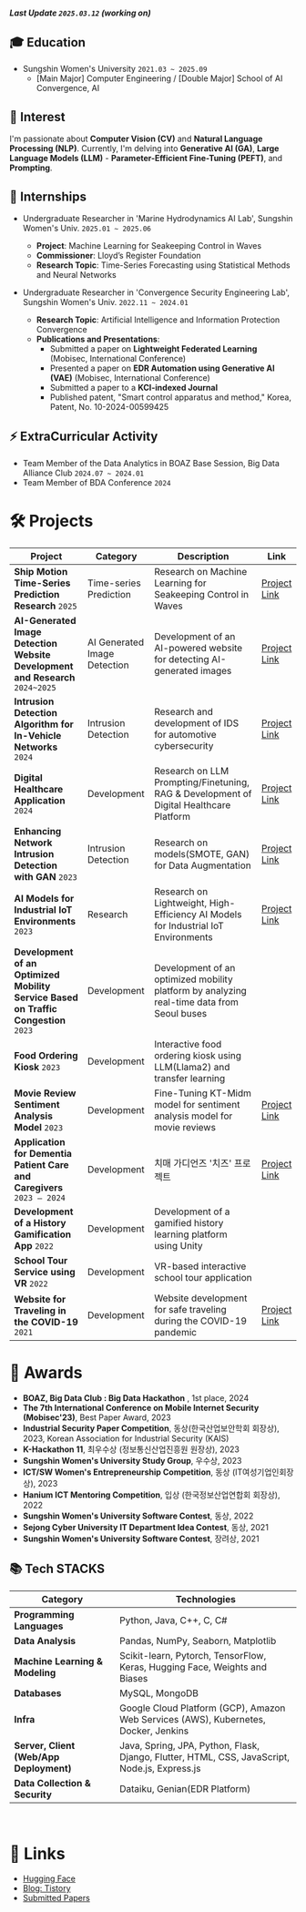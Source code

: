 ##### Last Update `2025.03.12` (working on)

## 🎓 Education
- Sungshin Women's University `2021.03 ~ 2025.09`
  - [Main Major] Computer Engineering / [Double Major] School of AI Convergence, AI

## 👀 Interest
I'm passionate about **Computer Vision (CV)** and **Natural Language Processing (NLP)**. 
Currently, I'm delving into **Generative AI (GA)**, **Large Language Models (LLM)** - **Parameter-Efficient Fine-Tuning (PEFT)**, and **Prompting**.

## 🔧 Internships
- Undergraduate Researcher in 'Marine Hydrodynamics AI Lab', Sungshin Women's Univ.  `2025.01 ~ 2025.06`
  - **Project**: Machine Learning for Seakeeping Control in Waves
  - **Commissioner**: Lloyd’s Register Foundation
  - **Research Topic**: Time-Series Forecasting using Statistical Methods and Neural Networks

- Undergraduate Researcher in 'Convergence Security Engineering Lab', Sungshin Women's Univ.  `2022.11 ~ 2024.01`
  - **Research Topic**: Artificial Intelligence and Information Protection Convergence
  - **Publications and Presentations**:
    - Submitted a paper on **Lightweight Federated Learning** (Mobisec, International Conference)
    - Presented a paper on **EDR Automation using Generative AI (VAE)** (Mobisec, International Conference)
    - Submitted a paper to a **KCI-indexed Journal**
    - Published patent, "Smart control apparatus and method," Korea, Patent, No. 10-2024-00599425 

## ⚡ ExtraCurricular Activity
- Team Member of the Data Analytics in BOAZ Base Session, Big Data Alliance Club `2024.07 ~ 2024.01`
- Team Member of BDA Conference `2024`


# 🛠️ Projects
| **Project**                                       | **Category**                                      | **Description**                                                                                         | **Link**                      |
|--------------------------------------------------|--------------------------------------------------|-----------------------------------------------------------------------------------------------------|-------------------------------|
| **Ship Motion Time-Series Prediction Research**  `2025` | Time-series Prediction | Research on Machine Learning for Seakeeping Control in Waves                                    |    [Project Link](https://github.com/haeun161/time_series)                       |
| **AI-Generated Image Detection Website Development and Research**  `2024~2025` | AI Generated Image Detection | Development of an AI-powered website for detecting AI-generated images                         | [Project Link](https://github.com/haeun161/AI_Detector)     |
| **Intrusion Detection Algorithm for In-Vehicle Networks**  `2024` | Intrusion Detection | Research and development of IDS for automotive cybersecurity                                  | [Project Link](https://www.kaggle.com/competitions/boaz-day-2024)     |
| **Digital Healthcare Application**  `2024` | Development | Research on LLM Prompting/Finetuning, RAG & Development of Digital Healthcare Platform       | [Project Link](https://github.com/hanium22/hanium_project)   |
| **Enhancing Network Intrusion Detection with GAN**  `2023` | Intrusion Detection | Research on models(SMOTE, GAN) for Data Augmentation         |  [Project Link](https://github.com/haeun161/Lightweight-Federated-Learning-based-Intrusion-Detection-for-the-Industrial-Internet-of-Things)                             |
| **AI Models for Industrial IoT Environments**  `2023` | Research | Research on Lightweight, High-Efficiency AI Models for Industrial IoT Environments          |  [Project Link](https://github.com/haeun161/Lightweight-Federated-Learning-based-Intrusion-Detection-for-the-Industrial-Internet-of-Things)                             |
| **Development of an Optimized Mobility Service Based on Traffic Congestion**  `2023` | Development | Development of an optimized mobility platform by analyzing real-time data from Seoul buses  |                               |
| **Food Ordering Kiosk**  `2023` | Development | Interactive food ordering kiosk using LLM(Llama2) and transfer learning                    |                               |
| **Movie Review Sentiment Analysis Model**  `2023` | Development | Fine-Tuning KT-Midm model for sentiment analysis model for movie reviews                                       |           [Project Link](https://huggingface.co/haeun161/lora-midm-7b-nsmc)                    |
| **Application for Dementia Patient Care and Caregivers**  `2023 – 2024` | Development | 치매 가디언즈 '치즈' 프로젝트                                                               |  [Project Link](https://github.com/haeun161/cheese) |
| **Development of a History Gamification App**  `2022` | Development | Development of a gamified history learning platform using Unity                             |                               |
| **School Tour Service using VR**  `2022` | Development | VR-based interactive school tour application                                              |                               |
| **Website for Traveling in the COVID-19**  `2021` | Development | Website development for safe traveling during the COVID-19 pandemic                        |           [Project Link](https://github.com/sungshin21/2021sw)                    |



# 🏅 Awards
- **BOAZ, Big Data Club : Big Data Hackathon** , 1st place, 2024
- **The 7th International Conference on Mobile Internet Security (Mobisec'23)**, Best Paper Award, 2023
- **Industrial Security Paper Competition**, 동상(한국산업보안학회 회장상), 2023, Korean Association for Industrial Security (KAIS)
- **K-Hackathon 11**, 최우수상 (정보통신산업진흥원 원장상), 2023
- **Sungshin Women's University Study Group**, 우수상, 2023
- **ICT/SW Women's Entrepreneurship Competition**, 동상 (IT여성기업인회장상), 2023
- **Hanium ICT Mentoring Competition**, 입상 (한국정보산업연합회 회장상), 2022
- **Sungshin Women's University Software Contest**, 동상, 2022
- **Sejong Cyber University IT Department Idea Contest**, 동상, 2021
- **Sungshin Women's University Software Contest**, 장려상, 2021

## 📚 Tech STACKS

| **Category**                         | **Technologies**                                                                                                     |
|--------------------------------------|---------------------------------------------------------------------------------------------------------------------|
| **Programming Languages**            | Python, Java, C++, C, C#                                                                                            |
| **Data Analysis**                    | Pandas, NumPy, Seaborn, Matplotlib                                                                                  |
| **Machine Learning & Modeling**      | Scikit-learn, Pytorch, TensorFlow, Keras, Hugging Face, Weights and Biases                                          |
| **Databases**                        | MySQL, MongoDB                                                                                                      |
| **Infra**                            | Google Cloud Platform (GCP), Amazon Web Services (AWS), Kubernetes, Docker, Jenkins                                 |
| **Server, Client (Web/App Deployment)** | Java, Spring, JPA, Python, Flask, Django, Flutter, HTML, CSS, JavaScript, Node.js, Express.js             |
| **Data Collection & Security**       | Dataiku, Genian(EDR Platform)                                                                                      |

<br>

# 🔗 Links

- [Hugging Face](https://huggingface.co/haeun161)  
- [Blog: Tistory](https://haeun161.tistory.com/)
- [Submitted Papers](https://button-breeze-d77.notion.site/s-Research-Papers-1128c3821d6b80f396f7fc7fd861828b?pvs=4) 
</div>
